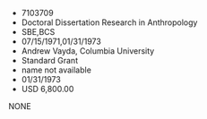 * 7103709
* Doctoral Dissertation Research in Anthropology
* SBE,BCS
* 07/15/1971,01/31/1973
* Andrew Vayda, Columbia University
* Standard Grant
*   name not available
* 01/31/1973
* USD 6,800.00

NONE